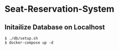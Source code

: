 # Seat-Reservation-System

## Initailize Database on Localhost
```
$ ./db/setup.sh
$ docker-compose up -d
```
